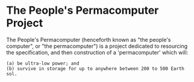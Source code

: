 # The People's Permacomputer Project

The People's Permacomputer (henceforth known as "the people's
computer", or "the permacomputer") is a project dedicated to
resourcing the specification, and then construction of a
'permacomputer' which will:

    (a) be ultra-low power; and 
    (b) survive in storage for up to anywhere between 200 to 500 Earth sol.

